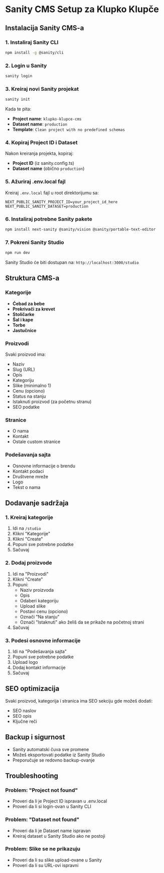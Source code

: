 # Sanity CMS Setup za Klupko Klupče

## Instalacija Sanity CMS-a

### 1. Instaliraj Sanity CLI
```bash
npm install -g @sanity/cli
```

### 2. Login u Sanity
```bash
sanity login
```

### 3. Kreiraj novi Sanity projekat
```bash
sanity init
```

Kada te pita:
- **Project name**: `klupko-klupce-cms`
- **Dataset name**: `production`
- **Template**: `Clean project with no predefined schemas`

### 4. Kopiraj Project ID i Dataset
Nakon kreiranja projekta, kopiraj:
- **Project ID** (iz sanity.config.ts)
- **Dataset name** (obično `production`)

### 5. Ažuriraj .env.local fajl
Kreiraj `.env.local` fajl u root direktorijumu sa:
```env
NEXT_PUBLIC_SANITY_PROJECT_ID=your_project_id_here
NEXT_PUBLIC_SANITY_DATASET=production
```

### 6. Instaliraj potrebne Sanity pakete
```bash
npm install next-sanity @sanity/vision @sanity/portable-text-editor
```

### 7. Pokreni Sanity Studio
```bash
npm run dev
```

Sanity Studio će biti dostupan na: `http://localhost:3000/studio`

## Struktura CMS-a

### Kategorije
- **Ćebad za bebe**
- **Prekrivači za krevet**
- **Stoličarke**
- **Šal i kape**
- **Torbe**
- **Jastučnice**

### Proizvodi
Svaki proizvod ima:
- Naziv
- Slug (URL)
- Opis
- Kategoriju
- Slike (minimalno 1)
- Cenu (opciono)
- Status na stanju
- Istaknuti proizvod (za početnu stranu)
- SEO podatke

### Stranice
- O nama
- Kontakt
- Ostale custom stranice

### Podešavanja sajta
- Osnovne informacije o brendu
- Kontakt podaci
- Društvene mreže
- Logo
- Tekst o nama

## Dodavanje sadržaja

### 1. Kreiraj kategorije
1. Idi na `/studio`
2. Klikni "Kategorije"
3. Klikni "Create"
4. Popuni sve potrebne podatke
5. Sačuvaj

### 2. Dodaj proizvode
1. Idi na "Proizvodi"
2. Klikni "Create"
3. Popuni:
   - Naziv proizvoda
   - Opis
   - Odaberi kategoriju
   - Upload slike
   - Postavi cenu (opciono)
   - Označi "Na stanju"
   - Označi "Istaknuti" ako želiš da se prikaže na početnoj strani
4. Sačuvaj

### 3. Podesi osnovne informacije
1. Idi na "Podešavanja sajta"
2. Popuni sve potrebne podatke
3. Upload logo
4. Dodaj kontakt informacije
5. Sačuvaj

## SEO optimizacija

Svaki proizvod, kategorija i stranica ima SEO sekciju gde možeš dodati:
- SEO naslov
- SEO opis
- Ključne reči

## Backup i sigurnost

- Sanity automatski čuva sve promene
- Možeš eksportovati podatke iz Sanity Studio
- Preporučuje se redovno backup-ovanje

## Troubleshooting

### Problem: "Project not found"
- Proveri da li je Project ID ispravan u .env.local
- Proveri da li si login-ovan u Sanity CLI

### Problem: "Dataset not found"
- Proveri da li je Dataset name ispravan
- Kreiraj dataset u Sanity Studio ako ne postoji

### Problem: Slike se ne prikazuju
- Proveri da li su slike upload-ovane u Sanity
- Proveri da li su URL-ovi ispravni
